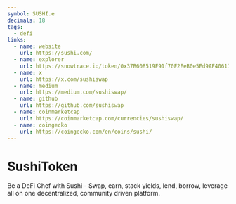 ```yaml
---
symbol: SUSHI.e
decimals: 18
tags:
  - defi
links:
  - name: website
    url: https://sushi.com/
  - name: explorer
    url: https://snowtrace.io/token/0x37B608519F91f70F2EeB0e5Ed9AF4061722e4F76
  - name: x
    url: https://x.com/sushiswap
  - name: medium
    url: https://medium.com/sushiswap/
  - name: github
    url: https://github.com/sushiswap
  - name: coinmarketcap
    url: https://coinmarketcap.com/currencies/sushiswap/
  - name: coingecko
    url: https://coingecko.com/en/coins/sushi/
---
```


# SushiToken

Be a DeFi Chef with Sushi - Swap, earn, stack yields, lend, borrow, leverage all on one decentralized, community driven platform.
